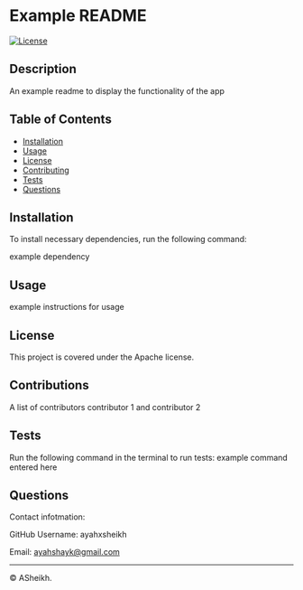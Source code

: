 # Example README 
  
  [![License](https://img.shields.io/badge/License-Apache_2.0-blue.svg)](https://opensource.org/licenses/Apache-2.0)

  ## Description
  An example readme to display the functionality of the app

  ## Table of Contents 
  - [Installation](#installation)
  - [Usage](#usage)
  - [License](#license)
  - [Contributing](#contributing)
  - [Tests](#tests)
  - [Questions](#questions)

  ## Installation
  To install necessary dependencies, run the following command:

  example dependency

  ## Usage
  example instructions for usage

  ## License 
  This project is covered under the Apache license.
  
  ## Contributions
  A list of contributors 
  contributor 1 and contributor 2
  
  ## Tests
  Run the following command in the terminal to run tests:
  example command entered here

  ## Questions
  Contact infotmation:

  GitHub Username: ayahxsheikh

  Email: ayahshayk@gmail.com


  ---

  © ASheikh.

